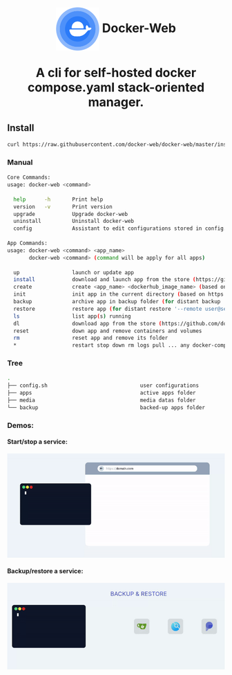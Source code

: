 <h1 align="center">
  <picture>
    <img align="center" alt="docker-web" src="./logo.svg" height="100">
  </picture>
  Docker-Web
  <br>
  <br>
    <center>
    A cli for self-hosted docker compose.yaml stack-oriented manager.
  </center>
</h1>

<h2>Install</h2>

```bash
curl https://raw.githubusercontent.com/docker-web/docker-web/master/install.sh | bash
```

<h3>Manual</h3>

```bash
Core Commands:
usage: docker-web <command>

  help      -h       Print help
  version   -v       Print version
  upgrade            Upgrade docker-web
  uninstall          Uninstall docker-web
  config             Assistant to edit configurations stored in config.sh

App Commands:
usage: docker-web <command> <app_name>
       docker-web <command> (command will be apply for all apps)

  up                 launch or update app
  install            download and launch app from the store (https://github.com/docker-web/store)
  create             create <app_name> <dockerhub_image_name> (based on https://github.com/docker-web/store/tree/main/apps/template)
  init               init app in the current directory (based on https://github.com/docker-web/store/tree/main/apps/template)
  backup             archive app in backup folder (for distant backup '--remote user@server.domain')
  restore            restore app (for distant restore '--remote user@server.domain')
  ls                 list app(s) running
  dl                 download app from the store (https://github.com/docker-web/store)
  reset              down app and remove containers and volumes
  rm                 reset app and remove its folder
  *                  restart stop down rm logs pull ... any docker-compose commands are compatible
```

<h3>Tree</h3>

```bash
.
├── config.sh                              user configurations
├── apps                                   active apps folder
├── media                                  media datas folder
└── backup                                 backed-up apps folder
```

<h3>Demos:</h3>

<h4>Start/stop a service:</h4>
<img src="docs/demo1.gif">
<h4>Backup/restore a service:</h4>
<img src="docs/demo2.gif">
